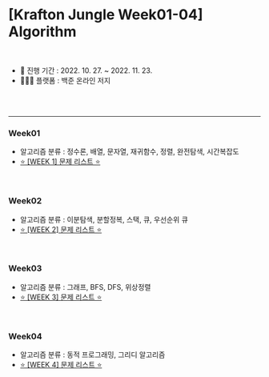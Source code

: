 # [Krafton Jungle Week01-04] Algorithm

<br>

- 📅 진행 기간 : 2022. 10. 27. ~ 2022. 11. 23.
- 👨🏻‍💻 플랫폼 : 백준 온라인 저지

<br>

<br>

---

### Week01

- 알고리즘 분류 : 정수론, 배열, 문자열, 재귀함수, 정렬, 완전탐색, 시간복잡도
- [⭐ [WEEK 1] 문제 리스트 ⭐️](./week01/problem_list.md)

<br>

### Week02
- 알고리즘 분류 : 이분탐색, 분할정복, 스택, 큐, 우선순위 큐
- [⭐ [WEEK 2] 문제 리스트 ⭐️](./week02/problem_list.md)

<br>

### Week03
- 알고리즘 분류 :  그래프, BFS, DFS, 위상정렬
- [⭐️ [WEEK 3] 문제 리스트 ⭐️](./week03/problem_list.md)

<br>

### Week04
- 알고리즘 분류 : 동적 프로그래밍, 그리디 알고리즘
- [⭐️ [WEEK 4] 문제 리스트 ⭐️](./week04/problem_list.md)

<br>

